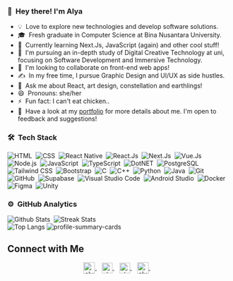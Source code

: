 ### 👋 &nbsp;Hey there! I'm Alya

- 💡 &nbsp;Love to explore new technologies and develop software solutions.
- 🎓 &nbsp;Fresh graduate in Computer Science at Bina Nusantara University.
- 🌱 &nbsp;Currently learning Next.Js, JavaScript (again) and other cool stuff!
- 🔭 &nbsp;I'm pursuing an in-depth study of Digital Creative Technology at uni, focusing on Software Development and Immersive Technology.
- 👯 &nbsp;I'm looking to collaborate on front-end web apps!
- ✍️ &nbsp;In my free time, I pursue Graphic Design and UI/UX as side hustles.
- 💬 &nbsp;Ask me about React, art design, constellation and earthlings!
- 😄 &nbsp;Pronouns: she/her
- ⚡ &nbsp;Fun fact: I can't eat chicken..
- 📄 &nbsp;Have a look at my [portfolio](https://alyadyh.github.io/) for more details about me. I'm open to feedback and suggestions!

### 🛠 &nbsp;Tech Stack
![HTML](https://img.shields.io/badge/-HTML-05122A?style=flat&logo=HTML5)&nbsp;
![CSS](https://img.shields.io/badge/-CSS-05122A?style=flat&logo=CSS&logoColor=1572B6)&nbsp;
![React Native](https://img.shields.io/badge/-React%20Native-05122A?style=flat&logo=react)&nbsp;
![React.Js](https://img.shields.io/badge/-React.Js-05122A?style=flat&logo=react)&nbsp;
![Next.Js](https://img.shields.io/badge/-Next.Js-05122A?style=flat&logo=next.js)&nbsp;
![Vue.Js](https://img.shields.io/badge/-Vue.Js-05122A?style=flat&logo=vue.js)&nbsp;
![Node.js](https://img.shields.io/badge/-Node.js-05122A?style=flat&logo=node.js)&nbsp;
![JavaScript](https://img.shields.io/badge/-JavaScript-05122A?style=flat&logo=javascript)&nbsp;
![TypeScript](https://img.shields.io/badge/-TypeScript-05122A?style=flat&logo=typescript)&nbsp;
![DotNET](https://img.shields.io/badge/-.NET-05122A?style=flat&logo=.net)&nbsp;
![PostgreSQL](https://img.shields.io/badge/-PostgreSQL-05122A?style=flat&logo=postgresql)\
![Tailwind CSS](https://img.shields.io/badge/-Tailwind%20CSS-05122A?style=flat&logo=tailwind-css&logoColor=563D7C)&nbsp;
![Bootstrap](https://img.shields.io/badge/-Bootstrap-05122A?style=flat&logo=bootstrap&logoColor=563D7C)&nbsp;
![C](https://img.shields.io/badge/-C-05122A?style=flat&logo=C&logoColor=A8B9CC)&nbsp;
![C++](https://img.shields.io/badge/-C++-05122A?style=flat&logo=C%2B%2B&logoColor=00599C)&nbsp;
![Python](https://img.shields.io/badge/-Python-05122A?style=flat&logo=python)&nbsp;
![Java](https://img.shields.io/badge/-Java-05122A?style=flat&logo=java&logoColor=FFA518&logoWidth=20)&nbsp;
![Git](https://img.shields.io/badge/-Git-05122A?style=flat&logo=git)&nbsp;
![GitHub](https://img.shields.io/badge/-GitHub-05122A?style=flat&logo=github)&nbsp;
![Supabase](https://img.shields.io/badge/-Supabase-05122A?style=flat&logo=supabase)&nbsp;
![Visual Studio Code](https://img.shields.io/badge/-Visual%20Studio%20Code-05122A?style=flat&logo=visual-studio-code&logoColor=007ACC)&nbsp;
![Android Studio](https://img.shields.io/badge/-Android%20Studio-05122A?style=flat&logo=android-studio&logoColor=007ACC)&nbsp;
![Docker](https://img.shields.io/badge/-Docker-05122A?style=flat&logo=docker)&nbsp;
![Figma](https://img.shields.io/badge/-Figma-05122A?style=flat&logo=figma)&nbsp;
![Unity](https://img.shields.io/badge/-Unity-05122A?style=flat&logo=unity)&nbsp;

### ⚙️ &nbsp;GitHub Analytics
![Github Stats](https://github-readme-stats-eight-theta.vercel.app/api?username=alyadyh&show_icons=true&theme=radical&include_all_commits=true&count_private=true)&nbsp;
![Streak Stats](https://github-readme-streak-stats.herokuapp.com?user=alyadyh&theme=radical)\
![Top Langs](https://github-readme-stats.vercel.app/api/top-langs/?username=alyadyh&theme=radical)
![profile-summary-cards](https://github-profile-summary-cards.vercel.app/api/cards/profile-details?username=alyadyh&theme=radical)
<!--![Top Languages](https://github-readme-stats.vercel.app/api/top-langs/?username=alyadyh&langs_count=10&theme=transparent&layout=compact)]-->

## Connect with Me
<p align="center">
  <a href="mailto:alya.mdyh@gmail.com">
    <img align="center" alt="alyadyh | Gmail" width="26px" 
      src="https://www.vectorlogo.zone/logos/gmail/gmail-icon.svg" />
  </a> &nbsp;&nbsp;
  
  <a href="https://www.linkedin.com/in/alya-mardhiyyah/" target="_blank">
    <img align="center" alt="alyadyh | Linkedin" width="24px" 
      src="https://www.vectorlogo.zone/logos/linkedin/linkedin-icon.svg" />
  </a> &nbsp;&nbsp;
  
  <a href="https://www.instagram.com/alyadya_/" target="_blank">
    <img align="center" alt="alyadyh | Instagram" width="24px" 
      src="https://www.vectorlogo.zone/logos/instagram/instagram-icon.svg" />
  </a> &nbsp;&nbsp;
  
  <a href="https://profile-summary-for-github.herokuapp.com/user/alyadyh" target="_blank">
    <img align="center" alt="alyadyh | GitHub" width="26px" 
      src="https://upload.wikimedia.org/wikipedia/commons/thumb/a/ae/Github-desktop-logo-symbol.svg/1024px-Github-desktop-logo-symbol.svg.png" />
  </a> &nbsp;&nbsp;
</p>



